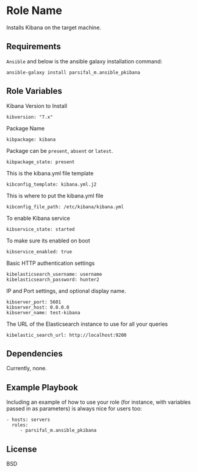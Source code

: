 Role Name
=========

Installs Kibana on the target machine.

Requirements
------------
`Ansible` and below is the ansible galaxy installation command:

```
ansible-galaxy install parsifal_m.ansible_pkibana
```

Role Variables
--------------

Kibana Version to Install
```
kibversion: "7.x"
```
Package Name
```
kibpackage: kibana
```
Package can be `present`, `absent` or `latest`.
```
kibpackage_state: present
```

This is the kibana.yml file template

```
kibconfig_template: kibana.yml.j2
```

This is where to put the kibana.yml file

```
kibconfig_file_path: /etc/kibana/kibana.yml
```

To enable Kibana service

```
kibservice_state: started

```
To make sure its enabled on boot

```
kibservice_enabled: true
```

Basic HTTP authentication settings

```
kibelasticsearch_username: username
kibelasticsearch_password: hunter2
```

IP and Port settings, and optional display name.

```
kibserver_port: 5601
kibserver_host: 0.0.0.0
kibserver_name: test-kibana
```

The URL of the Elasticsearch instance to use for all your queries

```
kibelastic_search_url: http://localhost:9200
```

Dependencies
------------

Currently, none.

Example Playbook
----------------

Including an example of how to use your role (for instance, with variables passed in as parameters) is always nice for users too:

    - hosts: servers
      roles:
         - parsifal_m.ansible_pkibana

License
-------

BSD
